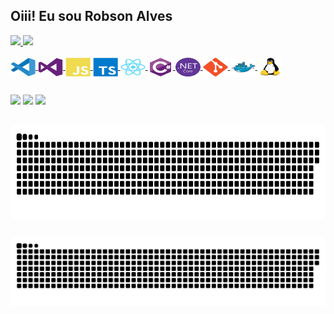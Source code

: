 ## Oiii! Eu sou Robson Alves

 <div>
   <a href="https://github.com/robsondesenvolvimento">
     <img height="150em" src="https://github-readme-stats.vercel.app/api?username=robsondesenvolvimento&show_icons=true&theme=tokyonight&include_all_commits=true&count_private=true"/>
     <img height="150em" src="https://github-readme-stats.vercel.app/api/top-langs/?username=robsondesenvolvimento&layout=compact&langs_count=7&theme=tokyonight&hide=css,html&langs_count=10"/>
    </a>
</div>
<div style="display: inline_block"><br>
  <a href="https://github.com/robsondesenvolvimento">
    <img align="center" alt="VisualStudioCode" height="30" width="40" src="https://raw.githubusercontent.com/devicons/devicon/master/icons/vscode/vscode-original.svg">
    <img align="center" alt="VisualStudio" height="30" width="40" src="https://raw.githubusercontent.com/devicons/devicon/master/icons/visualstudio/visualstudio-plain.svg">
    <img align="center" alt="JavaScript" height="30" width="40" src="https://raw.githubusercontent.com/devicons/devicon/master/icons/javascript/javascript-plain.svg">
    <img align="center" alt="TypeScript" height="30" width="40" src="https://raw.githubusercontent.com/devicons/devicon/master/icons/typescript/typescript-plain.svg">
    <img align="center" alt="React" height="30" width="40" src="https://raw.githubusercontent.com/devicons/devicon/master/icons/react/react-original.svg">
    <img align="center" alt="Csharp" height="30" width="40" src="https://raw.githubusercontent.com/devicons/devicon/master/icons/csharp/csharp-original.svg">
    <img align="center" alt="Dotnetcore" height="30" width="40" src="https://raw.githubusercontent.com/devicons/devicon/master/icons/dotnetcore/dotnetcore-original.svg">
    <img align="center" alt="Robson-Git" height="30" width="40" src="https://raw.githubusercontent.com/devicons/devicon/master/icons/git/git-original.svg">
    <img align="center" alt="Docker" height="30" width="40" src="https://raw.githubusercontent.com/devicons/devicon/master/icons/docker/docker-original.svg">
    <img align="center" alt="Linux" height="30" width="40" src="https://raw.githubusercontent.com/devicons/devicon/master/icons/linux/linux-original.svg">
    </a>
</div>
  
  ##
 
<div> 
  <a href="https://discord.gg/gpbe9gv7mC" target="_blank"><img src="https://img.shields.io/badge/Discord-7289DA?style=for-the-badge&logo=discord&logoColor=white" target="_blank"></a> 
  <a href = "mailto:contato@robsonalves.dev.br"><img src="https://img.shields.io/badge/-Gmail-%23333?style=for-the-badge&logo=gmail&logoColor=white" target="_blank"></a>
  <a href="https://www.linkedin.com/in/robson-curitiba/" target="_blank"><img src="https://img.shields.io/badge/-LinkedIn-%230077B5?style=for-the-badge&logo=linkedin&logoColor=white" target="_blank"></a> 
 
</div>

   ##

<div> 
  <a href="https://github.com/robsondesenvolvimento">
    <img align="center" alt="VisualStudioCode" height="150em" src="https://github.com/robsondesenvolvimento/robsondesenvolvimento/blob/output/github-contribution-grid-snake.svg">
  </a>
</div>

   ##
  ![Snake animation](https://github.com/robsondesenvolvimento/robsondesenvolvimento/blob/output/github-contribution-grid-snake.svg)
